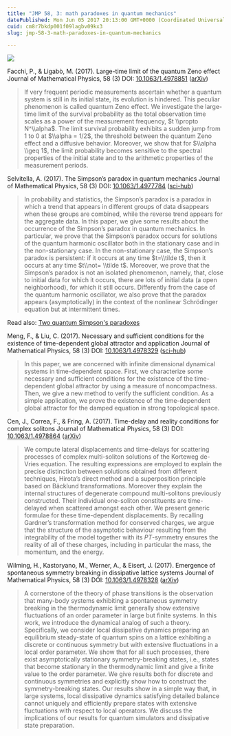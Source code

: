 ```yaml
---
title: "JMP 58, 3: math paradoxes in quantum mechanics"
datePublished: Mon Jun 05 2017 20:13:00 GMT+0000 (Coordinated Universal Time)
cuid: cm8r7bkdp001f09lagbv09kx3
slug: jmp-58-3-math-paradoxes-in-quantum-mechanics

---
```



![](https://cdn.hashnode.com/res/hashnode/image/upload/v1743070751250/ff100d99-0ad2-4bd2-babf-d207b7e4c09f.jpeg)

Facchi, P., & Ligabò, M. (2017). Large-time limit of the quantum Zeno effect Journal of Mathematical Physics, 58 (3) DOI: [10.1063/1.4978851](http://dx.doi.org/10.1063/1.4978851) ([arXiv](https://arxiv.org/abs/1702.04284))

> If very frequent periodic measurements ascertain whether a quantum system is still in its initial state, its evolution is hindered. This peculiar phenomenon is called quantum Zeno effect. We investigate the large-time limit of the survival probability as the total observation time scales as a power of the measurement frequency, $t \\propto N^\\alpha$. The limit survival probability exhibits a sudden jump from $1$ to $0$ at $\\alpha = 1/2$, the threshold between the quantum Zeno effect and a diffusive behavior. Moreover, we show that for $\\alpha \\geq 1$, the limit probability becomes sensitive to the spectral properties of the initial state and to the arithmetic properties of the measurement periods.

Selvitella, A. (2017). The Simpson’s paradox in quantum mechanics Journal of Mathematical Physics, 58 (3) DOI: [10.1063/1.4977784](http://dx.doi.org/10.1063/1.4977784) ([sci-hub](http://sci-hub.bz/10.1063/1.4977784))

> In probability and statistics, the Simpson’s paradox is a paradox in which a trend that appears in different groups of data disappears when these groups are combined, while the reverse trend appears for the aggregate data. In this paper, we give some results about the occurrence of the Simpson’s paradox in quantum mechanics. In particular, we prove that the Simpson’s paradox occurs for solutions of the quantum harmonic oscillator both in the stationary case and in the non-stationary case. In the non-stationary case, the Simpson’s paradox is persistent: if it occurs at any time $t=\\tilde t$, then it occurs at any time $t\\not= \\tilde t$. Moreover, we prove that the Simpson’s paradox is not an isolated phenomenon, namely, that, close to initial data for which it occurs, there are lots of initial data (a open neighborhood), for which it still occurs. Differently from the case of the quantum harmonic oscillator, we also prove that the paradox appears (asymptotically) in the context of the nonlinear Schrödinger equation but at intermittent times.

Read also: [Two quantum Simpson's paradoxes](https://arxiv.org/abs/1203.1114)

Meng, F., & Liu, C. (2017). Necessary and sufficient conditions for the existence of time-dependent global attractor and application Journal of Mathematical Physics, 58 (3) DOI: [10.1063/1.4978329](http://dx.doi.org/10.1063/1.4978329) ([sci-hub](http://sci-hub.bz/10.1063/1.4978329))

> In this paper, we are concerned with infinite dimensional dynamical systems in time-dependent space. First, we characterize some necessary and sufficient conditions for the existence of the time-dependent global attractor by using a measure of noncompactness. Then, we give a new method to verify the sufficient condition. As a simple application, we prove the existence of the time-dependent global attractor for the damped equation in strong topological space.

Cen, J., Correa, F., & Fring, A. (2017). Time-delay and reality conditions for complex solitons Journal of Mathematical Physics, 58 (3) DOI: [10.1063/1.4978864](http://dx.doi.org/10.1063/1.4978864) ([arXiv](https://arxiv.org/abs/1608.01691))

> We compute lateral displacements and time-delays for scattering processes of complex multi-soliton solutions of the Korteweg de-Vries equation. The resulting expressions are employed to explain the precise distinction between solutions obtained from different techniques, Hirota’s direct method and a superposition principle based on Bäcklund transformations. Moreover they explain the internal structures of degenerate compound multi-solitons previously constructed. Their individual one-soliton constituents are time-delayed when scattered amongst each other. We present generic formulae for these time-dependent displacements. By recalling Gardner’s transformation method for conserved charges, we argue that the structure of the asymptotic behaviour resulting from the integrability of the model together with its $PT$-symmetry ensures the reality of all of these charges, including in particular the mass, the momentum, and the energy.

Wilming, H., Kastoryano, M., Werner, A., & Eisert, J. (2017). Emergence of spontaneous symmetry breaking in dissipative lattice systems Journal of Mathematical Physics, 58 (3) DOI: [10.1063/1.4978328](http://dx.doi.org/10.1063/1.4978328) ([arXiv](https://arxiv.org/abs/1602.01108))

> A cornerstone of the theory of phase transitions is the observation that many-body systems exhibiting a spontaneous symmetry breaking in the thermodynamic limit generally show extensive fluctuations of an order parameter in large but finite systems. In this work, we introduce the dynamical analog of such a theory. Specifically, we consider local dissipative dynamics preparing an equilibrium steady-state of quantum spins on a lattice exhibiting a discrete or continuous symmetry but with extensive fluctuations in a local order parameter. We show that for all such processes, there exist asymptotically stationary symmetry-breaking states, i.e., states that become stationary in the thermodynamic limit and give a finite value to the order parameter. We give results both for discrete and continuous symmetries and explicitly show how to construct the symmetry-breaking states. Our results show in a simple way that, in large systems, local dissipative dynamics satisfying detailed balance cannot uniquely and efficiently prepare states with extensive fluctuations with respect to local operators. We discuss the implications of our results for quantum simulators and dissipative state preparation.